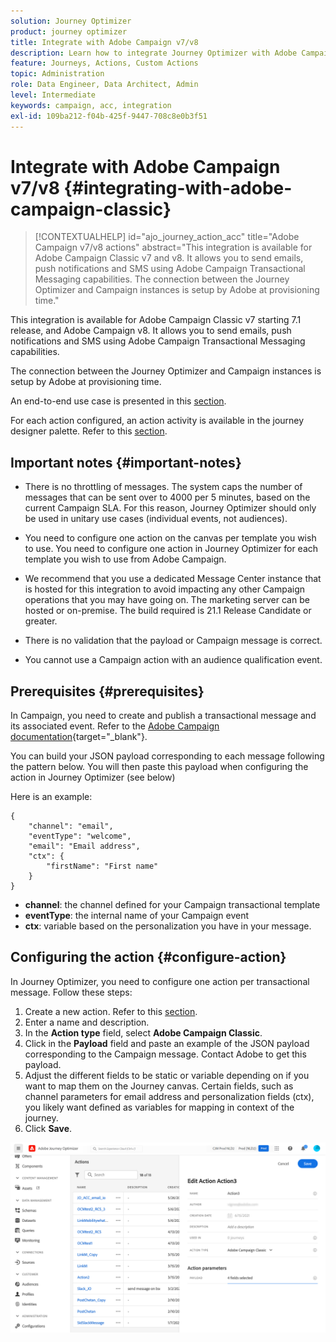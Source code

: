 ```yaml
---
solution: Journey Optimizer
product: journey optimizer
title: Integrate with Adobe Campaign v7/v8
description: Learn how to integrate Journey Optimizer with Adobe Campaign v7/v8
feature: Journeys, Actions, Custom Actions
topic: Administration
role: Data Engineer, Data Architect, Admin
level: Intermediate
keywords: campaign, acc, integration
exl-id: 109ba212-f04b-425f-9447-708c8e0b3f51
---
```

# Integrate with Adobe Campaign v7/v8 {#integrating-with-adobe-campaign-classic}

>[!CONTEXTUALHELP]
>id="ajo_journey_action_acc"
>title="Adobe Campaign v7/v8 actions"
>abstract="This integration is available for Adobe Campaign Classic v7 and v8. It allows you to send emails, push notifications and SMS using Adobe Campaign Transactional Messaging capabilities. The connection between the Journey Optimizer and Campaign instances is setup by Adobe at provisioning time." 

This integration is available for Adobe Campaign Classic v7 starting 7.1 release, and Adobe Campaign v8. It allows you to send emails, push notifications and SMS using Adobe Campaign Transactional Messaging capabilities.

The connection between the Journey Optimizer and Campaign instances is setup by Adobe at provisioning time.

An end-to-end use case is presented in this [section](../building-journeys/ajo-ac.md).

For each action configured, an action activity is available in the journey designer palette. Refer to this [section](../building-journeys/using-adobe-campaign-classic.md).

## Important notes {#important-notes}

* There is no throttling of messages. The system caps the number of messages that can be sent over to 4000 per 5 minutes, based on the current Campaign SLA. For this reason, Journey Optimizer should only be used in unitary use cases (individual events, not audiences).

* You need to configure one action on the canvas per template you wish to use. You need to configure one action in Journey Optimizer for each template you wish to use from Adobe Campaign.

* We recommend that you use a dedicated Message Center instance that is hosted for this integration to avoid impacting any other Campaign operations that you may have going on. The marketing server can be hosted or on-premise. The build required is 21.1 Release Candidate or greater. 

* There is no validation that the payload or Campaign message is correct.

* You cannot use a Campaign action with an audience qualification event.

## Prerequisites {#prerequisites}

In Campaign, you need to create and publish a transactional message and its associated event. Refer to the [Adobe Campaign documentation](https://experienceleague.adobe.com/docs/campaign-classic/using/transactional-messaging/introduction/about-transactional-messaging.html#transactional-messaging){target="_blank"}.

You can build your JSON payload corresponding to each message following the pattern below. You will then paste this payload when configuring the action in Journey Optimizer (see below)

Here is an example:

```
{
    "channel": "email",
    "eventType": "welcome",
    "email": "Email address",
    "ctx": {
        "firstName": "First name"
    }
}
```

* **channel**: the channel defined for your Campaign transactional template
* **eventType**: the internal name of your Campaign event
* **ctx**: variable based on the personalization you have in your message. 

## Configuring the action {#configure-action}

In Journey Optimizer, you need to configure one action per transactional message. Follow these steps:

1. Create a new action. Refer to this [section](../action/action.md).
1. Enter a name and description.
1. In the **Action type** field, select **Adobe Campaign Classic**.
1. Click in the **Payload** field and paste an example of the JSON payload corresponding to the Campaign message. Contact Adobe to get this payload.
1. Adjust the different fields to be static or variable depending on if you want to map them on the Journey canvas. Certain fields, such as channel parameters for email address and personalization fields (ctx), you likely want defined as variables for mapping in context of the journey.
1. Click **Save**.

![](assets/accintegration1.png)
